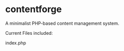 contentforge
============

A minimalist PHP-based content management system.

Current Files included:

index.php
